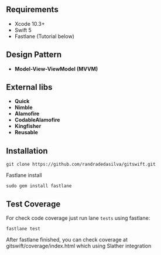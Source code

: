
## Requirements

* Xcode 10.3+
* Swift 5
* Fastlane (Tutorial below)


## Design Pattern 

* __Model-View-ViewModel (MVVM)__

## External libs 

* __Quick__
* __Nimble__
* __Alamofire__
* __CodableAlamofire__
* __Kingfisher__
* __Reusable__



## Installation
    
    git clone https://github.com/randradedasilva/gitswift.git
    
 Fastlane install
    
    sudo gem install fastlane
    
    
## Test Coverage

 For check code coverage just run lane `tests` using fastlane:
     
    fastlane test 
    
 After fastlane finished, you can check coverage at gitswift/coverage/index.html which using Slather integration
